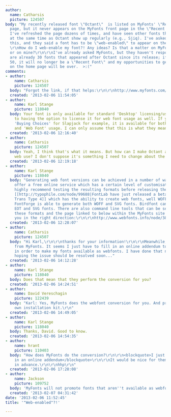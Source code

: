 ```yaml
---
author:
  name: Catharsis
  picture: 124507
body: "My recently released font \"Octant\"  is listed on MyFonts' \"Recent Fonts\"
  page, but it never appears on the MyFonts front page in the \"Recent Fonts\" column.
  I've refreshed the page dozens of times, and have seen other fonts that were released
  at the same time as Octant show up regularly (e.g., Sjiq). I've asked MyFonts about
  this, and they said a font has to be \"web-enabled\" to appear on the home page.
  \r\nHow do I web-enable my font?! Any ideas? Is that a matter on MyFonts' side,
  or on mine?\r\n\r\nI've already asked MyFonts, but they haven't responded yet. There
  are already 30 fonts that appeared after Octant since its release; if this reaches
  50, it will no longer be a \"Recent Font\" and my opportunities to get some exposure
  on the home page will be over.  >:("
comments:
- author:
    name: Catharsis
    picture: 124507
  body: "Forgot the link, if that helps:\r\n\r\nhttp://www.myfonts.com/fonts/catharsis-fonts/octant/"
  created: '2013-02-06 11:54:05'
- author:
    name: Karl Stange
    picture: 118040
  body: Your font is only available for standard 'Desktop' licensing/usage as opposed
    to having the option to license it for web font usage as well. If you look under
    'Buying Choices' for Slapjack for example, it is available for both 'Desktop'
    and 'Web Font' usage. I can only assume that this is what they mean...
  created: '2013-02-06 12:16:40'
- author:
    name: Catharsis
    picture: 124507
  body: Yeah, I think that's what it means. But how can I make Octant available for
    web use? I don't suppose it's something I need to change about the OTF file?
  created: '2013-02-06 12:19:18'
- author:
    name: Karl Stange
    picture: 118040
  body: "Generating web font versions can be achieved in a number of ways. Font Squirrel
    offer a free online service which has a certain level of customisation but I would
    highly recommend testing the resulting formats before releasing them commercially.
    [[http://typophile.com/node/99688|FontLab have just released a beta version of
    Trans Type 4]] which has the ability to create web fonts, well WOFF and EOT anyway.
    FontForge is able to generate both WOFF and SVG fonts. Birdfont can generate both
    EOT and SVG fonts. There are also command line tools that can be set up to generate
    these formats and the page linked to below within the MyFonts site may help point
    you in the right direction:\r\n\r\nhttp://www.webfonts.info/node/382"
  created: '2013-02-06 12:28:07'
- author:
    name: Catharsis
    picture: 124507
  body: "Hi Karl,\r\n\r\nthanks for your information!\r\n\r\nMeanwhile, I got a reply
    from MyFonts. It seems I just have to fill in an online addendum to my contract
    in order to make my fonts available as webfonts. I have done that now, so I'm
    hoping the issue should be resolved soon..."
  created: '2013-02-06 14:12:28'
- author:
    name: Karl Stange
    picture: 118040
  body: Does that mean that they perform the conversion for you?
  created: '2013-02-06 14:24:51'
- author:
    name: David Vereschagin
    picture: 122439
  body: "Karl: Yes, MyFonts does the webfont conversion for you. And provides their
    own installation kit.\r\n"
  created: '2013-02-06 14:49:05'
- author:
    name: Karl Stange
    picture: 118040
  body: Thanks, David. Good to know.
  created: '2013-02-06 14:54:35'
- author:
    name: hrant
    picture: 110403
  body: "How does MyFonts do the conversion?\r\n\r\n<blockquote>I just have to fill
    in an online addendum</blockquote>\r\n\r\nIt would be nice for them to alert you
    in advance.\r\n\r\nhhp\r\n"
  created: '2013-02-06 17:28:08'
- author:
    name: Jackson
    picture: 109752
  body: 'MyFonts will not promote fonts that aren''t available as webfonts from MyFonts. '
  created: '2013-02-07 04:31:42'
date: '2013-02-06 11:52:45'
title: '"Web-enabled"?!'

---
```

